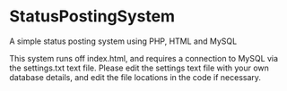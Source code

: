 # StatusPostingSystem
A simple status posting system using PHP, HTML and MySQL

This system runs off index.html, and requires a connection to MySQL via the settings.txt text file. 
Please edit the settings text file with your own database details, and edit the file locations in the code if necessary.

